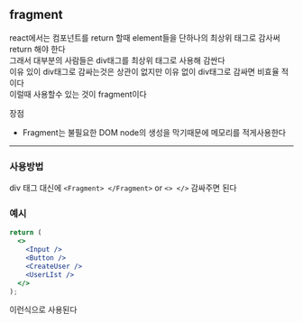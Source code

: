 ## fragment

react에서는 컴포넌트를 return 할때 element들을 단하나의 최상위 태그로 감사써 return 해야 한다
<br>
그래서 대부분의 사람들은 div태그를 최상위 태그로 사용해 감싼다
<br>
이유 있이 div태그로 감싸는것은 상관이 없지만 이유 없이 div태그로 감싸면 비효율 적이다
<br>
이럴때 사용할수 있는 것이 fragment이다

장점

- Fragment는 불필요한 DOM node의 생성을 막기때문에 메모리를 적게사용한다

<hr>

### 사용방법

div 태그 대신에 `<Fragment> </Fragment>` or `<> </>` 감싸주면 된다

### 예시

```jsx
return (
  <>
    <Input />
    <Button />
    <CreateUser />
    <UserLIst />
  </>
);
```

이런식으로 사용된다
